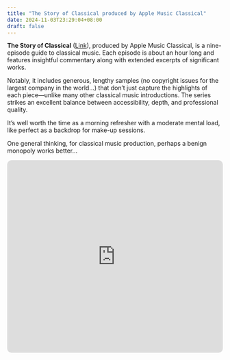 ```yaml
---
title: "The Story of Classical produced by Apple Music Classical"
date: 2024-11-03T23:29:04+08:00
draft: false
---
```


**The Story of Classical** ([Link](https://podcasts.apple.com/us/podcast/the-story-of-classical/id1727191760)), produced by Apple Music Classical, is a nine-episode guide to classical music. Each episode is about an hour long and features insightful commentary along with extended excerpts of significant works.

Notably, it includes generous, lengthy samples (no copyright issues for the largest company in the world...) that don’t just capture the highlights of each piece—unlike many other classical music introductions. The series strikes an excellent balance between accessibility, depth, and professional quality.

It’s well worth the time as a morning refresher with a moderate mental load, like perfect as a backdrop for make-up sessions.

One general thinking, for classical music production, perhaps a benign monopoly works better...

<iframe allow="autoplay *; encrypted-media *; fullscreen *; clipboard-write" frameborder="0" height="450" style="width:100%;max-width:660px;overflow:hidden;border-radius:10px;" sandbox="allow-forms allow-popups allow-same-origin allow-scripts allow-storage-access-by-user-activation allow-top-navigation-by-user-activation" src="https://embed.podcasts.apple.com/us/podcast/the-story-of-classical/id1727191760"></iframe>
